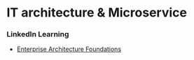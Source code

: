 # IT architecture & Microservice



### LinkedIn Learning

* [Enterprise Architecture Foundations](https://www.linkedin.com/learning-login/share?account=36836804\&forceAccount=false\&redirect=https%3A%2F%2Fwww.linkedin.com%2Flearning%2Fenterprise-architecture-foundations%3Ftrk%3Dshare\_ent\_url%26shareId%3DEufmp%252FU5Sr2ksLwSc3B%252B9g%253D%253D)
